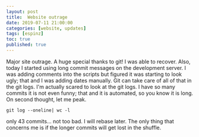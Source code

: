 ```yaml
---
layout: post
title:  Website outrage
date: 2019-07-11 21:00:00
categories: [website, updates]
tags: [espinz]
toc: true
published: true
---
```


Major site outrage. A huge special thanks to git! I was able to recover. Also, today I started using long commit messages on the development server. I was adding comments into the scripts but figured it was starting to look ugly; that and I was adding dates manually. Git can take care of all of that in the git logs. I'm actually scared to look at the git logs. I have so many commits it is not even funny; that and it is automated, so you know it is long. On second thought, let me peak.

`git log --oneline| wc -l`

only 43 commits... not too bad. I will rebase later. The only thing that concerns me is if the longer commits will get lost in the shuffle. 
